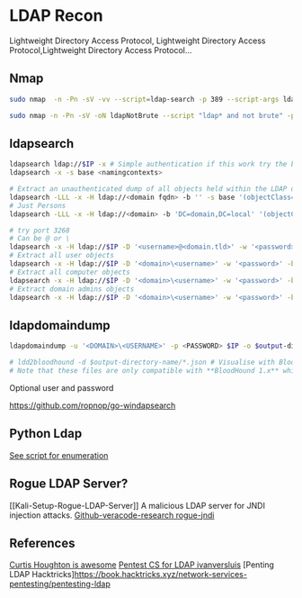 # LDAP Recon

Lightweight Directory Access Protocol, Lightweight Directory Access Protocol,Lightweight Directory Access Protocol...

## Nmap

```bash
sudo nmap  -n -Pn -sV -vv --script=ldap-search -p 389 --script-args ldap.maxobjects=-1 -oA nmap/ldap-search $IP

sudo nmap -n -Pn -sV -oN ldapNotBrute --script "ldap* and not brute" -p 389 $ip_address
```

## ldapsearch

```bash
ldapsearch ldap://$IP -x # Simple authentication if this work try the below
ldapsearch -x -s base <namingcontexts>

# Extract an unauthenticated dump of all objects held within the LDAP directory structure
ldapsearch -LLL -x -H ldap://<domain fqdn> -b '' -s base '(objectClass=*)'
# Just Persons
ldapsearch -LLL -x -H ldap://<domain> -b 'DC=domain,DC=local' '(objectClass=Person)' | tee -a ldapsearch-person

# try port 3268
# Can be @ or \
ldapsearch -x -H ldap://$IP -D '<username>@<domain.tld>' -w '<password>' -b "DC=<domain>,DC=<domain>"
# Extract all user objects
ldapsearch -x -H ldap://$IP -D '<domain>\<username>' -w '<password>' -b "CN=Users,DC=<domain>,DC=<domain>"
# Extract all computer objects
ldapsearch -x -H ldap://$IP -D '<domain>\<username>' -w '<password>' -b "CN=Computers,DC=<domain>,DC=<domain>"
# Extract domain admins objects
ldapsearch -x -H ldap://$IP -D '<domain>\<username>' -w '<password>' -b "CN=Domain Admins,CN=Users,DC=<domain>,DC=<domain>"
```

## ldapdomaindump
```bash
ldapdomaindump -u '<DOMAIN>\<USERNAME>' -p <PASSWORD> $IP -o $output-directory-name

# ldd2bloodhound -d $output-directory-name/*.json # Visualise with Bloodhound BUT:
# Note that these files are only compatible with **BloodHound 1.x** which is quite old. There are no plans to support the latest version as the [BloodHound.py project](https://github.com/fox-it/BloodHound.py) was made for this. With the DCOnly collection method this tool will also only talk to LDAP and collect more information than ldapdomaindump would.
```

Optional user and password

https://github.com/ropnop/go-windapsearch

## Python Ldap
[See script for enumeration](https://github.com/curtishoughton/Penetration-Testing-Cheat-Sheet/blob/master/Enumeration/LDAP/LDAP.md)

## Rogue LDAP Server?
[[Kali-Setup-Rogue-LDAP-Server]]
A malicious LDAP server for JNDI injection attacks. [Github-veracode-research rogue-jndi](https://github.com/veracode-research/rogue-jndi)

## References
[Curtis Houghton is awesome](https://github.com/curtishoughton/Penetration-Testing-Cheat-Sheet/blob/master/Enumeration/LDAP/LDAP.md)
[Pentest CS for LDAP ivanversluis](https://github.com/ivanversluis/pentest-hacktricks/blob/master/pentesting/pentesting-ldap.md)
[Penting LDAP Hacktricks]https://book.hacktricks.xyz/network-services-pentesting/pentesting-ldap